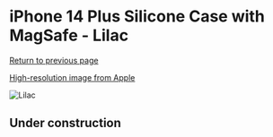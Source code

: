 # iPhone 14 Plus Silicone Case with MagSafe - Lilac

[Return to previous page](/iphone_14)

[High-resolution image from Apple](https://store.storeimages.cdn-apple.com/8756/as-images.apple.com/is/MPT83?wid=4500&hei=4500&fmt=png)

<div style="width: 512px"><img src="/almost_uncompressed/MPT83.webp" alt="Lilac"></div>

## Under construction
